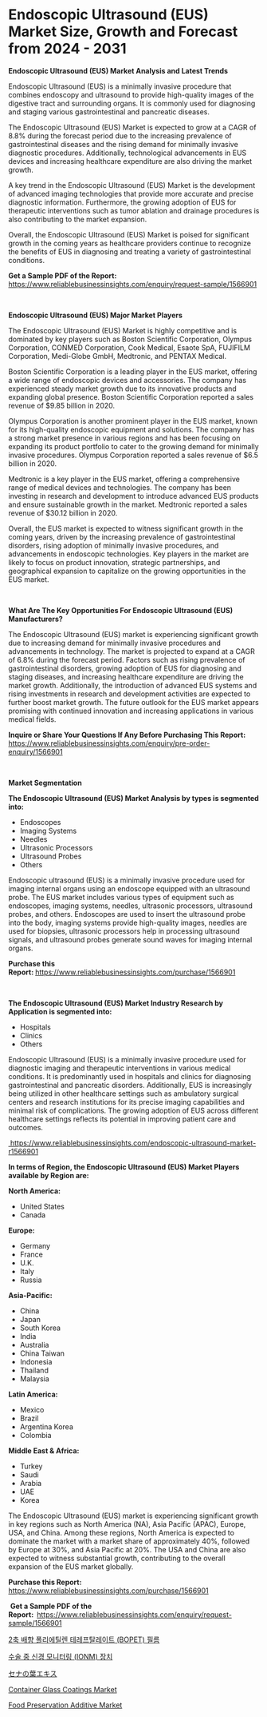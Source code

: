<p><h1>Endoscopic Ultrasound (EUS) Market Size, Growth and Forecast from 2024 - 2031</h1></p><p><strong>Endoscopic Ultrasound (EUS) Market Analysis and Latest Trends</strong></p>
<p><p>Endoscopic Ultrasound (EUS) is a minimally invasive procedure that combines endoscopy and ultrasound to provide high-quality images of the digestive tract and surrounding organs. It is commonly used for diagnosing and staging various gastrointestinal and pancreatic diseases.</p><p>The Endoscopic Ultrasound (EUS) Market is expected to grow at a CAGR of 8.8% during the forecast period due to the increasing prevalence of gastrointestinal diseases and the rising demand for minimally invasive diagnostic procedures. Additionally, technological advancements in EUS devices and increasing healthcare expenditure are also driving the market growth.</p><p>A key trend in the Endoscopic Ultrasound (EUS) Market is the development of advanced imaging technologies that provide more accurate and precise diagnostic information. Furthermore, the growing adoption of EUS for therapeutic interventions such as tumor ablation and drainage procedures is also contributing to the market expansion.</p><p>Overall, the Endoscopic Ultrasound (EUS) Market is poised for significant growth in the coming years as healthcare providers continue to recognize the benefits of EUS in diagnosing and treating a variety of gastrointestinal conditions.</p></p>
<p><strong>Get a Sample PDF of the Report:&nbsp;</strong> <a href="https://www.reliablebusinessinsights.com/enquiry/request-sample/1566901">https://www.reliablebusinessinsights.com/enquiry/request-sample/1566901</a></p>
<p>&nbsp;</p>
<p><strong>Endoscopic Ultrasound (EUS) Major Market Players</strong></p>
<p><p>The Endoscopic Ultrasound (EUS) Market is highly competitive and is dominated by key players such as Boston Scientific Corporation, Olympus Corporation, CONMED Corporation, Cook Medical, Esaote SpA, FUJIFILM Corporation, Medi-Globe GmbH, Medtronic, and PENTAX Medical.</p><p>Boston Scientific Corporation is a leading player in the EUS market, offering a wide range of endoscopic devices and accessories. The company has experienced steady market growth due to its innovative products and expanding global presence. Boston Scientific Corporation reported a sales revenue of $9.85 billion in 2020.</p><p>Olympus Corporation is another prominent player in the EUS market, known for its high-quality endoscopic equipment and solutions. The company has a strong market presence in various regions and has been focusing on expanding its product portfolio to cater to the growing demand for minimally invasive procedures. Olympus Corporation reported a sales revenue of $6.5 billion in 2020.</p><p>Medtronic is a key player in the EUS market, offering a comprehensive range of medical devices and technologies. The company has been investing in research and development to introduce advanced EUS products and ensure sustainable growth in the market. Medtronic reported a sales revenue of $30.12 billion in 2020.</p><p>Overall, the EUS market is expected to witness significant growth in the coming years, driven by the increasing prevalence of gastrointestinal disorders, rising adoption of minimally invasive procedures, and advancements in endoscopic technologies. Key players in the market are likely to focus on product innovation, strategic partnerships, and geographical expansion to capitalize on the growing opportunities in the EUS market.</p></p>
<p>&nbsp;</p>
<p><strong>What Are The Key Opportunities For Endoscopic Ultrasound (EUS) Manufacturers?</strong></p>
<p><p>The Endoscopic Ultrasound (EUS) market is experiencing significant growth due to increasing demand for minimally invasive procedures and advancements in technology. The market is projected to expand at a CAGR of 6.8% during the forecast period. Factors such as rising prevalence of gastrointestinal disorders, growing adoption of EUS for diagnosing and staging diseases, and increasing healthcare expenditure are driving the market growth. Additionally, the introduction of advanced EUS systems and rising investments in research and development activities are expected to further boost market growth. The future outlook for the EUS market appears promising with continued innovation and increasing applications in various medical fields.</p></p>
<p><strong>Inquire or Share Your Questions If Any Before Purchasing This Report:</strong> <a href="https://www.reliablebusinessinsights.com/enquiry/pre-order-enquiry/1566901">https://www.reliablebusinessinsights.com/enquiry/pre-order-enquiry/1566901</a></p>
<p>&nbsp;</p>
<p><strong>Market Segmentation</strong></p>
<p><strong>The Endoscopic Ultrasound (EUS) Market Analysis by types is segmented into:</strong></p>
<p><ul><li>Endoscopes</li><li>Imaging Systems</li><li>Needles</li><li>Ultrasonic Processors</li><li>Ultrasound Probes</li><li>Others</li></ul></p>
<p><p>Endoscopic ultrasound (EUS) is a minimally invasive procedure used for imaging internal organs using an endoscope equipped with an ultrasound probe. The EUS market includes various types of equipment such as endoscopes, imaging systems, needles, ultrasonic processors, ultrasound probes, and others. Endoscopes are used to insert the ultrasound probe into the body, imaging systems provide high-quality images, needles are used for biopsies, ultrasonic processors help in processing ultrasound signals, and ultrasound probes generate sound waves for imaging internal organs.</p></p>
<p><strong>Purchase this Report:&nbsp;</strong><a href="https://www.reliablebusinessinsights.com/purchase/1566901">https://www.reliablebusinessinsights.com/purchase/1566901</a></p>
<p>&nbsp;</p>
<p><strong>The Endoscopic Ultrasound (EUS) Market Industry Research by Application is segmented into:</strong></p>
<p><ul><li>Hospitals</li><li>Clinics</li><li>Others</li></ul></p>
<p><p>Endoscopic Ultrasound (EUS) is a minimally invasive procedure used for diagnostic imaging and therapeutic interventions in various medical conditions. It is predominantly used in hospitals and clinics for diagnosing gastrointestinal and pancreatic disorders. Additionally, EUS is increasingly being utilized in other healthcare settings such as ambulatory surgical centers and research institutions for its precise imaging capabilities and minimal risk of complications. The growing adoption of EUS across different healthcare settings reflects its potential in improving patient care and outcomes.</p></p>
<p><a href="https://www.reliablebusinessinsights.com/endoscopic-ultrasound-market-r1566901">&nbsp;https://www.reliablebusinessinsights.com/endoscopic-ultrasound-market-r1566901</a></p>
<p><strong>In terms of Region, the Endoscopic Ultrasound (EUS) Market Players available by Region are:</strong></p>
<p>
    <p> <strong> North America: </strong>
        <ul>
            <li>United States</li>
            <li>Canada</li>
        </ul>
        </p> 
    <p> <strong> Europe: </strong>
        <ul>
            <li>Germany</li>
            <li>France</li>
            <li>U.K.</li>
            <li>Italy</li>
            <li>Russia</li>
        </ul>
        </p> 
    <p> <strong> Asia-Pacific: </strong>
        <ul>
            <li>China</li>
            <li>Japan</li>
            <li>South Korea</li>
            <li>India</li>
            <li>Australia</li>
            <li>China Taiwan</li>
            <li>Indonesia</li>
            <li>Thailand</li>
            <li>Malaysia</li>
        </ul>
        </p> 
    <p> <strong> Latin America: </strong>
        <ul>
            <li>Mexico</li>
            <li>Brazil</li>
            <li>Argentina Korea</li>
            <li>Colombia</li>
        </ul>
        </p> 
    <p> <strong> Middle East & Africa: </strong>
        <ul>
            <li>Turkey</li>
            <li>Saudi</li>
            <li>Arabia</li>
            <li>UAE</li>
            <li>Korea</li>
        </ul>
    </p>
    </p>
<p><p>The Endoscopic Ultrasound (EUS) market is experiencing significant growth in key regions such as North America (NA), Asia Pacific (APAC), Europe, USA, and China. Among these regions, North America is expected to dominate the market with a market share of approximately 40%, followed by Europe at 30%, and Asia Pacific at 20%. The USA and China are also expected to witness substantial growth, contributing to the overall expansion of the EUS market globally.</p></p>
<p><strong>Purchase this Report: </strong><a href="https://www.reliablebusinessinsights.com/purchase/1566901">https://www.reliablebusinessinsights.com/purchase/1566901</a></p>
<p>&nbsp;<strong>Get a Sample PDF of the Report:&nbsp;&nbsp;</strong><a href="https://www.reliablebusinessinsights.com/enquiry/request-sample/1566901">https://www.reliablebusinessinsights.com/enquiry/request-sample/1566901</a></p>
<p><strong></strong></p>
<p><p><a href="https://github.com/berlianaparadilla48/Market-Research-Report-List-1/blob/main/442730384713.md">2축 배향 폴리에틸렌 테레프탈레이트 (BOPET) 필름</a></p><p><a href="https://github.com/dollarearner151/Market-Research-Report-List-1/blob/main/511228284712.md">수술 중 신경 모니터링 (IONM) 장치</a></p><p><a href="https://github.com/hilmi-2a/Market-Research-Report-List-1/blob/main/177417491329.md">セナの葉エキス</a></p><p><a href="https://github.com/mabutironaldo/Market-Research-Report-List-4/blob/main/container-glass-coatings-market.md">Container Glass Coatings Market</a></p><p><a href="https://github.com/Paul14Anderson63/Market-Research-Report-List-4/blob/main/food-preservation-additive-market.md">Food Preservation Additive Market</a></p></p>